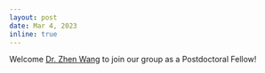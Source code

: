 ```yaml
---
layout: post
date: Mar 4, 2023
inline: true
---
```


Welcome [Dr. Zhen Wang](https://zhenwang9102.github.io/) to join our group as a Postdoctoral Fellow!

